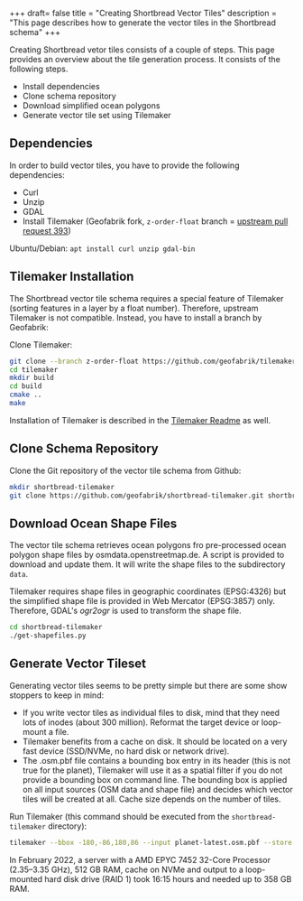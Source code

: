 +++
draft= false
title = "Creating Shortbread Vector Tiles"
description = "This page describes how to generate the vector tiles in the Shortbread schema"
+++

Creating Shortbread vetor tiles consists of a couple of steps. This page provides an overview about
the tile generation process. It consists of the following steps.

* Install dependencies
* Clone schema repository
* Download simplified ocean polygons
* Generate vector tile set using Tilemaker

## Dependencies

In order to build vector tiles, you have to provide the following dependencies:

* Curl
* Unzip
* GDAL
* Install Tilemaker (Geofabrik fork, `z-order-float` branch = [upstream pull request 393](https://github.com/systemed/tilemaker/pull/393))

Ubuntu/Debian: `apt install curl unzip gdal-bin`

## Tilemaker Installation

The Shortbread vector tile schema requires a special feature of Tilemaker (sorting features in a
layer by a float number). Therefore, upstream Tilemaker is not compatible. Instead, you have to
install a branch by Geofabrik:

Clone Tilemaker:

```sh
git clone --branch z-order-float https://github.com/geofabrik/tilemaker.git
cd tilemaker
mkdir build
cd build
cmake ..
make
```

Installation of Tilemaker is described in the [Tilemaker Readme](https://github.com/geofabrik/tilemaker/#installing) as well.


## Clone Schema Repository

Clone the Git repository of the vector tile schema from Github:

```sh
mkdir shortbread-tilemaker
git clone https://github.com/geofabrik/shortbread-tilemaker.git shortbread-tilemaker
```

## Download Ocean Shape Files

The vector tile schema retrieves ocean polygons fro pre-processed ocean polygon shape files by osmdata.openstreetmap.de.
A script is provided to download and update them. It will write the shape files to the subdirectory `data`.

Tilemaker requires shape files in geographic coordinates (EPSG:4326) but the simplified shape file is provided
in Web Mercator (EPSG:3857) only. Therefore, GDAL's *ogr2ogr* is used to transform the shape file.

```sh
cd shortbread-tilemaker
./get-shapefiles.py
```


## Generate Vector Tileset

Generating vector tiles seems to be pretty simple but there are some show stoppers to keep in mind:

* If you write vector tiles as individual files to disk, mind that they need lots of inodes (about
  300 million). Reformat the target device or loop-mount a file.
* Tilemaker benefits from a cache on disk. It should be located on a very fast device (SSD/NVMe,
  no hard disk or network drive).
* The .osm.pbf file contains a bounding box entry in its header (this is not true for the planet),
  Tilemaker will use it as a spatial filter if you do not provide a bounding box on command line.
  The bounding box is applied on all input sources (OSM data and shape file) and decides which
  vector tiles will be created at all. Cache size depends on the number of tiles.

Run Tilemaker (this command should be executed from the `shortbread-tilemaker` directory):

```sh
tilemaker --bbox -180,-86,180,86 --input planet-latest.osm.pbf --store tilemaker-cache.dat --config config.json --process process.lua --output output_directory/
```

In February 2022, a server with a AMD EPYC 7452 32-Core Processor (2.35–3.35 GHz), 512 GB RAM,
cache on NVMe and output to a loop-mounted hard disk drive (RAID 1) took 16:15 hours and needed up
to 358 GB RAM.

